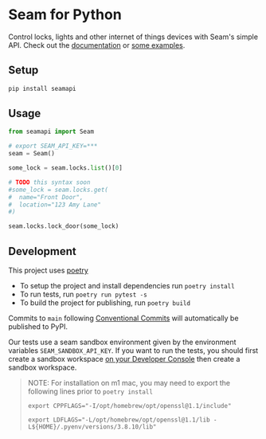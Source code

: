 # Seam for Python

Control locks, lights and other internet of things devices with Seam's simple API. Check out the [documentation](https://docs.getseam.com) or [some examples](examples).

## Setup

```bash
pip install seamapi
```

## Usage

```python
from seamapi import Seam

# export SEAM_API_KEY=***
seam = Seam()

some_lock = seam.locks.list()[0]

# TODO this syntax soon
#some_lock = seam.locks.get(
#  name="Front Door",
#  location="123 Amy Lane"
#)

seam.locks.lock_door(some_lock)
```

## Development

This project uses [poetry](https://github.com/python-poetry/poetry)

- To setup the project and install dependencies run `poetry install`
- To run tests, run `poetry run pytest -s`
- To build the project for publishing, run `poetry build`

Commits to `main` following [Conventional Commits](https://www.conventionalcommits.org/en/v1.0.0/) will automatically be published to PyPI.

Our tests use a seam sandbox environment given by the environment
variables `SEAM_SANDBOX_API_KEY`. If you want to run the tests, you should
first create a sandbox workspace [on your Developer Console](https://console.getseam.com)
then create a sandbox workspace.

> NOTE: For installation on m1 mac, you may need to export the following lines
> prior to `poetry install`
>
> `export CPPFLAGS="-I/opt/homebrew/opt/openssl@1.1/include"`
>
> `export LDFLAGS="-L/opt/homebrew/opt/openssl@1.1/lib -L${HOME}/.pyenv/versions/3.8.10/lib"`

